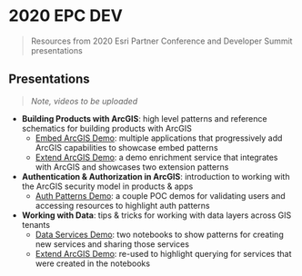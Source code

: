# 2020 EPC DEV
> Resources from 2020 Esri Partner Conference and Developer Summit presentations

## Presentations
> *Note, videos to be uploaded*

* **Building Products with ArcGIS**: high level patterns and reference schematics for building products with ArcGIS
  * [Embed ArcGIS Demo](/2020-epc-dev/demo-embed-arcgis/): multiple applications that progressively add ArcGIS capabilities to showcase embed patterns
  * [Extend ArcGIS Demo](/2020-epc-dev/demo-exted-arcgis/): a demo enrichment service that integrates with ArcGIS and showcases two extension patterns
* **Authentication & Authorization in ArcGIS**: introduction to working with the ArcGIS security model in products & apps
  * [Auth Patterns Demo](/2020-epc-dev/demo-auth-patterns/): a couple POC demos for validating users and accessing resources to highlight auth patterns
* **Working with Data**: tips & tricks for working with data layers across GIS tenants
  * [Data Services Demo](/2020-epc-dev/demo-data-services/): two notebooks to show patterns for creating new services and sharing those services
  * [Extend ArcGIS Demo](/2020-epc-dev/demo-exted-arcgis/): re-used to highlight querying for services that were created in the notebooks